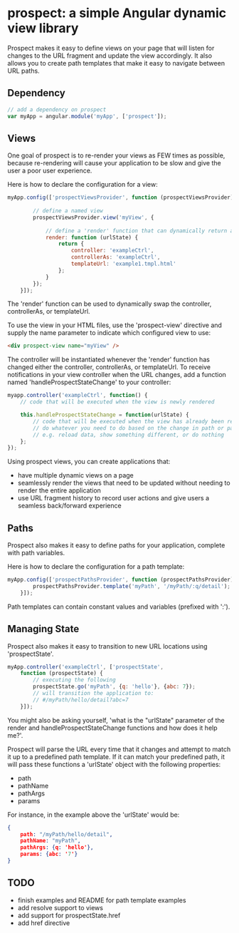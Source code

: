 # prospect: a simple Angular dynamic view library

Prospect makes it easy to define views on your page that will listen for changes to the URL fragment and update the view accordingly. It also allows you to create path templates that make it easy to navigate between URL paths.

## Dependency
```javascript
// add a dependency on prospect
var myApp = angular.module('myApp', ['prospect']);
```

## Views
One goal of prospect is to re-render your views as FEW times as possible, because re-rendering will cause your application to be slow and give the user a poor user experience.

Here is how to declare the configuration for a view:
```javascript
myApp.config(['prospectViewsProvider', function (prospectViewsProvider) {
		
		// define a named view
		prospectViewsProvider.view('myView', {
			
			// define a 'render' function that can dynamically return a controller and template
			render: function (urlState) {
				return {
					controller: 'exampleCtrl',
					controllerAs: 'exampleCtrl',
					templateUrl: 'example1.tmpl.html'
				};
			}
		});
	}]);
```

The 'render' function can be used to dynamically swap the controller, controllerAs, or templateUrl.

To use the view in your HTML files, use the 'prospect-view' directive and supply the name parameter to indicate which configured view to use:
```html
<div prospect-view name="myView" />
```

The controller will be instantiated whenever the 'render' function has changed either the controller, controllerAs, or templateUrl. 
To receive notifications in your view controller when the URL changes, add a function named 'handleProspectStateChange' to your controller:
```javascript
myapp.controller('exampleCtrl', function() {
	// code that will be executed when the view is newly rendered

	this.handleProspectStateChange = function(urlState) {
		// code that will be executed when the view has already been rendered, but the path or params have changed
		// do whatever you need to do based on the change in path or parameters
		// e.g. reload data, show something different, or do nothing
	};
});
```

Using prospect views, you can create applications that:
* have multiple dynamic views on a page
* seamlessly render the views that need to be updated without needing to render the entire application
* use URL fragment history to record user actions and give users a seamless back/forward experience

## Paths

Prospect also makes it easy to define paths for your application, complete with path variables.

Here is how to declare the configuration for a path template:
```javascript
myApp.config(['prospectPathsProvider', function (prospectPathsProvider) {
		prospectPathsProvider.template('myPath', '/myPath/:q/detail');
	}]);
```
Path templates can contain constant values and variables (prefixed with ':').

## Managing State
Prospect also makes it easy to transition to new URL locations using 'prospectState'.

```javascript
myApp.controller('exampleCtrl', ['prospectState',
	function (prospectState) {
		// executing the following
		prospectState.go('myPath', {q: 'hello'}, {abc: 7});
		// will transition the application to:
		// #/myPath/hello/detail?abc=7
	}]);
```

You might also be asking yourself, 'what is the "urlState" parameter of the render and handleProspectStateChange functions and how does it help me?'.

Prospect will parse the URL every time that it changes and attempt to match it up to a predefined path template. If it can match your predefined path, it will pass these functions a 'urlState' object with the following properties:
* path
* pathName
* pathArgs
* params

For instance, in the example above the 'urlState' would be:
```json
{
	path: "/myPath/hello/detail",
	pathName: "myPath",
	pathArgs: {q: 'hello'},
	params: {abc: '7'}
}
```

## TODO
- finish examples and README for path template examples
- add resolve support to views
- add support for prospectState.href
- add href directive